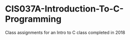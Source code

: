 # CIS037A-Introduction-To-C-Programming
Class assignments for an Intro to C class completed in 2018
